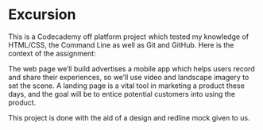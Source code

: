 # Excursion

This is a Codecademy off platform project which tested my knowledge of HTML/CSS, the Command Line as well as Git and GitHub. Here is the context of the assignment:

The web page we’ll build advertises a mobile app which helps users record and share their experiences, so we’ll use video and landscape imagery to set the scene. A landing page is a vital tool in marketing a product these days, and the goal will be to entice potential customers into using the product.

This project is done with the aid of a design and redline mock given to us.
